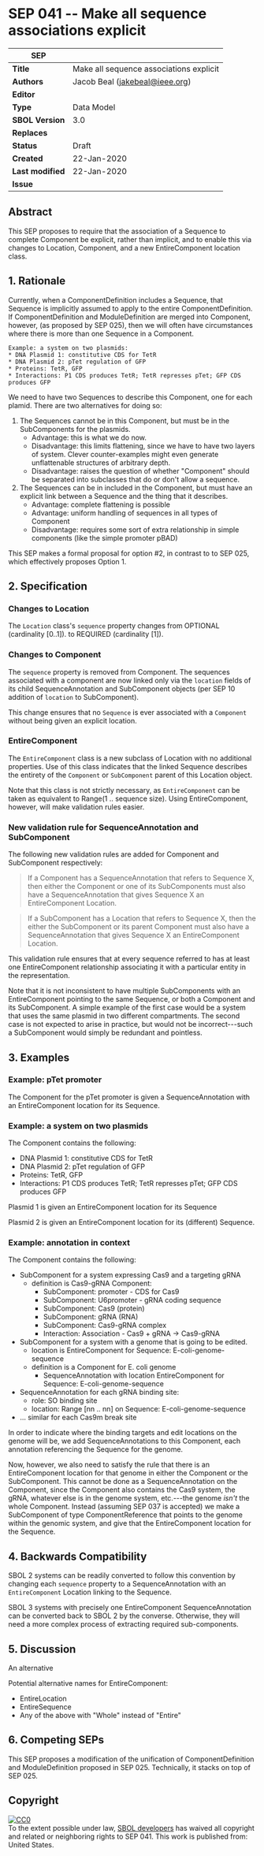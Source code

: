 # SEP 041 -- Make all sequence associations explicit

SEP                     | <leave empty>
----------------------|--------------
**Title**                | Make all sequence associations explicit
**Authors**           | Jacob Beal (jakebeal@ieee.org)
**Editor**            | <leave empty>
**Type**               | Data Model
**SBOL Version** | 3.0
**Replaces**        |
**Status**             | Draft
**Created**          | 22-Jan-2020
**Last modified**  | 22-Jan-2020
**Issue**          | 


## Abstract

This SEP proposes to require that the association of a Sequence to complete Component be explicit, rather than implicit, and to enable this via changes to Location, Component, and a new EntireComponent location class.

## 1. Rationale <a name="rationale"></a>

Currently, when a ComponentDefinition includes a Sequence, that Sequence is implicitly assumed to apply to the entire ComponentDefinition. If ComponentDefinition and ModuleDefinition are merged into Component, however, (as proposed by SEP 025), then we will often have circumstances where there is more than one Sequence in a Component.  

	Example: a system on two plasmids:
	* DNA Plasmid 1: constitutive CDS for TetR
	* DNA Plasmid 2: pTet regulation of GFP
	* Proteins: TetR, GFP
	* Interactions: P1 CDS produces TetR; TetR represses pTet; GFP CDS produces GFP

We need to have two Sequences to describe this Component, one for each plamid. There are two alternatives for doing so:

1. The Sequences cannot be in this Component, but must be in the SubComponents for the plasmids. 
	- Advantage: this is what we do now.
	- Disadvantage: this limits flattening, since we have to have two layers of system.  Clever counter-examples might even generate unflattenable structures of arbitrary depth.
	- Disadvantage: raises the question of whether "Component" should be separated into subclasses that do or don't allow a sequence.
2. The Sequences can be in included in the Component, but must have an explicit link between a Sequence and the thing that it describes.
   - Advantage: complete flattening is possible
   - Advantage: uniform handling of sequences in all types of Component
   - Disadvantage: requires some sort of extra relationship in simple components (like the simple promoter pBAD)

This SEP makes a formal proposal for option #2, in contrast to to SEP 025, which effectively proposes Option 1.

## 2. Specification <a name="specification"></a>

### Changes to Location

The `Location` class's `sequence` property changes from OPTIONAL (cardinality [0..1]). to REQUIRED (cardinality [1]).

### Changes to Component

The `sequence` property is removed from Component.  The sequences associated with a component are now linked only via the `location` fields of its child SequenceAnnotation and SubComponent objects (per SEP 10 addition of `location` to SubComponent).  

This change ensures that no `Sequence` is ever associated with a `Component` without being given an explicit location.

### EntireComponent

The `EntireComponent` class is a new subclass of Location with no additional properties. Use of this class indicates that the linked Sequence describes the entirety of the `Component` or `SubComponent` parent of this Location object.

Note that this class is not strictly necessary, as `EntireComponent` can be taken as equivalent to Range(1 .. sequence size). Using EntireComponent, however, will make validation rules easier.

### New validation rule for SequenceAnnotation and SubComponent

The following new validation rules are added for Component and SubComponent respectively:

> If a Component has a SequenceAnnotation that refers to Sequence X, then either the Component or one of its SubComponents must also have a SequenceAnnotation that gives Sequence X an EntireComponent Location.

> If a SubComponent has a Location that refers to Sequence X, then the either the SubComponent or its parent Component must also have a SequenceAnnotation that gives Sequence X an EntireComponent Location.

This validation rule ensures that at every sequence referred to has at least one EntireComponent relationship associating it with a particular entity in the representation.

Note that it is not inconsistent to have multiple SubComponents with an EntireComponent pointing to the same Sequence, or both a Component and its SubComponent. A simple example of the first case would be a system that uses the same plasmid in two different compartments.  The second case is not expected to arise in practice, but would not be incorrect---such a SubComponent would simply be redundant and pointless.


## 3. Examples <a name='example'></a>

### Example: pTet promoter

The Component for the pTet promoter is given a SequenceAnnotation with an EntireComponent location for its Sequence.

### Example: a system on two plasmids

The Component contains the following:

* DNA Plasmid 1: constitutive CDS for TetR
* DNA Plasmid 2: pTet regulation of GFP
* Proteins: TetR, GFP
* Interactions: P1 CDS produces TetR; TetR represses pTet; GFP CDS produces GFP

Plasmid 1 is given an EntireComponent location for its Sequence

Plasmid 2 is given an EntireComponent location for its (different) Sequence.

### Example: annotation in context

The Component contains the following:

* SubComponent for a system expressing Cas9 and a targeting gRNA
  * definition is Cas9-gRNA Component:
      * SubComponent: promoter - CDS for Cas9
      * SubComponent: U6promoter - gRNA coding sequence
      * SubComponent: Cas9 (protein)
      * SubComponent: gRNA (RNA)
      * SubComponent: Cas9-gRNA complex
      * Interaction: Association - Cas9 + gRNA -> Cas9-gRNA
* SubComponent for a system with a genome that is going to be edited.
  * location is EntireComponent for Sequence: E-coli-genome-sequence
  * definition is a Component for E. coli genome
      * SequenceAnnotation with location EntireComponent for Sequence: E-coli-genome-sequence 
* SequenceAnnotation for each gRNA binding site:
  * role: SO binding site
  * location: Range [nn .. nn] on Sequence: E-coli-genome-sequence
* ... similar for each Cas9m break site

In order to indicate where the binding targets and edit locations on the genome will be, we add SequenceAnnotations to this Component, each annotation referencing the Sequence for the genome.

Now, however, we also need to satisfy the rule that there is an EntireComponent location for that genome in either the Component or the SubComponent.  This cannot be done as a SequenceAnnotation on the Component, since the Component also contains the Cas9 system, the gRNA, whatever else is in the genome system, etc.---the genome _isn't_ the whole Component.  Instead (assuming SEP 037 is accepted) we make a SubComponent of type ComponentReference that points to the genome within the genomic system, and give that the EntireComponent location for the Sequence.

## 4. Backwards Compatibility <a name='compatibility'></a>

SBOL 2 systems can be readily converted to follow this convention by changing each `sequence` property to a SequenceAnnotation with an `EntireComponent` Location linking to the Sequence.

SBOL 3 systems with precisely one EntireComponent SequenceAnnotation can be converted back to SBOL 2 by the converse.  Otherwise, they will need a more complex process of extracting required sub-components.


## 5. Discussion <a name='discussion'></a>

An alternative

Potential alternative names for EntireComponent:

* EntireLocation
* EntireSequence
* Any of the above with "Whole" instead of "Entire"

## 6. Competing SEPs <a name='competing_seps'></a>

This SEP proposes a modification of the unification of ComponentDefinition and ModuleDefinition proposed in SEP 025.  Technically, it stacks on top of SEP 025.


## Copyright <a name='copyright'></a>

<p xmlns:dct="http://purl.org/dc/terms/" xmlns:vcard="http://www.w3.org/2001/vcard-rdf/3.0#">
  <a rel="license"
     href="http://creativecommons.org/publicdomain/zero/1.0/">
    <img src="http://i.creativecommons.org/p/zero/1.0/88x31.png" style="border-style: none;" alt="CC0" />
  </a>
  <br />
  To the extent possible under law,
  <a rel="dct:publisher"
     href="sbolstandard.org">
    <span property="dct:title">SBOL developers</span></a>
  has waived all copyright and related or neighboring rights to
  <span property="dct:title">SEP 041</span>.
This work is published from:
<span property="vcard:Country" datatype="dct:ISO3166"
      content="US" about="sbolstandard.org">
  United States</span>.
</p>
